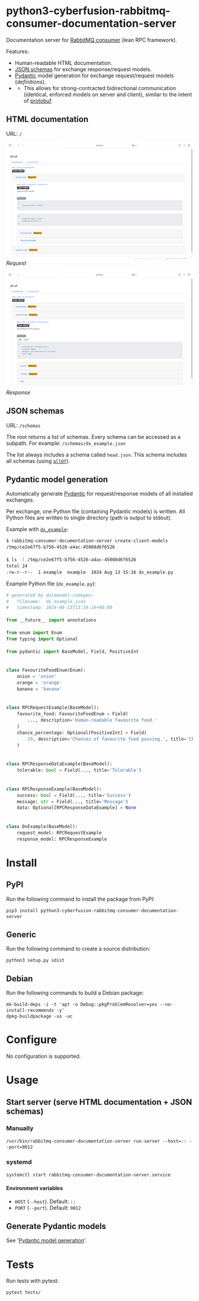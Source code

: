 # python3-cyberfusion-rabbitmq-consumer-documentation-server

Documentation server for [RabbitMQ consumer](https://github.com/CyberfusionIO/python3-cyberfusion-rabbitmq-consumer) (lean RPC framework).

Features:

* Human-readable HTML documentation.
* [JSON schemas](https://json-schema.org/) for exchange response/request models.
* [Pydantic](https://docs.pydantic.dev/latest/) model generation for exchange request/request models (*definitions*).
* * This allows for strong-contracted bidirectional communication (identical, enforced models on server and client), similar to the intent of [protobuf](https://protobuf.dev/).

## HTML documentation

URL: `/`

![HTML documentation: request](assets/request.png)
*Request*

![HTML documentation: response](assets/response.png)
*Response*

## JSON schemas

URL: `/schemas`

The root returns a list of schemas. Every schema can be accessed as a subpath. For example: `/schemas/dx_example.json`

The list always includes a schema called `head.json`. This schema includes all schemas (using [`allOf`](https://json-schema.org/understanding-json-schema/reference/combining#allOf)).

## Pydantic model generation

Automatically generate [Pydantic](https://docs.pydantic.dev/latest/) for request/response models of all installed exchanges.

Per exchange, one Python file (containing Pydantic models) is written. All Python files are written to single directory (path is output to stdout).

Example with [`dx_example`](https://github.com/CyberfusionIO/python3-cyberfusion-rabbitmq-consumer/blob/master/src/cyberfusion/RabbitMQHandlers/exchanges/dx_example/__init__.py):

```bash
$ rabbitmq-consumer-documentation-server create-client-models
/tmp/ce2e67f5-b756-4526-a4ac-45008d6f6526

$ ls -l /tmp/ce2e67f5-b756-4526-a4ac-45008d6f6526
total 24
-rw-r--r--  1 example  example  1024 Aug 13 15:16 dx_example.py
```

Example Python file (`dx_example.py`):

```python
# generated by datamodel-codegen:
#   filename:  dx_example.json
#   timestamp: 2024-08-13T13:16:16+00:00

from __future__ import annotations

from enum import Enum
from typing import Optional

from pydantic import BaseModel, Field, PositiveInt


class FavouriteFoodEnum(Enum):
    onion = 'onion'
    orange = 'orange'
    banana = 'banana'


class RPCRequestExample(BaseModel):
    favourite_food: FavouriteFoodEnum = Field(
        ..., description='Human-readable favourite food.'
    )
    chance_percentage: Optional[PositiveInt] = Field(
        20, description='Chances of favourite food passing.', title='Chance Percentage'
    )


class RPCResponseDataExample(BaseModel):
    tolerable: bool = Field(..., title='Tolerable')


class RPCResponseExample(BaseModel):
    success: bool = Field(..., title='Success')
    message: str = Field(..., title='Message')
    data: Optional[RPCResponseDataExample] = None


class DxExample(BaseModel):
    request_model: RPCRequestExample
    response_model: RPCResponseExample
```

# Install

## PyPI

Run the following command to install the package from PyPI:

    pip3 install python3-cyberfusion-rabbitmq-consumer-documentation-server

## Generic

Run the following command to create a source distribution:

    python3 setup.py sdist

## Debian

Run the following commands to build a Debian package:

    mk-build-deps -i -t 'apt -o Debug::pkgProblemResolver=yes --no-install-recommends -y'
    dpkg-buildpackage -us -uc

# Configure

No configuration is supported.

# Usage

## Start server (serve HTML documentation + JSON schemas)

### Manually

    /usr/bin/rabbitmq-consumer-documentation-server run-server --host=:: --port=9012

### systemd

    systemctl start rabbitmq-consumer-documentation-server.service

#### Environment variables

* `HOST` (`--host`). Default: `::`
* `PORT` (`--port`). Default: `9012`

## Generate Pydantic models

See '[Pydantic model generation](#pydantic-model-generation)'.

# Tests

Run tests with pytest:

    pytest tests/
